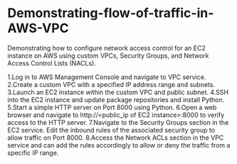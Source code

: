 # Demonstrating-flow-of-traffic-in-AWS-VPC
Demonstrating how to configure network access control for an EC2 instance on AWS using custom VPCs, Security Groups, and Network Access Control Lists (NACLs).

1.Log in to AWS Management Console and navigate to VPC service.
2.Create a custom VPC with a specified IP address range and subnets.
3.Launch an EC2 instance within the custom VPC and public subnet.
4.SSH into the EC2 instance and update package repositories and install Python.
5.Start a simple HTTP server on Port 8000 using Python.
6.Open a web browser and navigate to http://<public_ip of EC2 instance>:8000 to verify access to the HTTP server.
7.Navigate to the Security Groups section in the EC2 service. Edit the inbound rules of the associated security group to allow traffic on Port 8000.
8.Access the Network ACLs section in the VPC service and can add the rules accordingly to allow or deny the traffic from a specific IP range.
